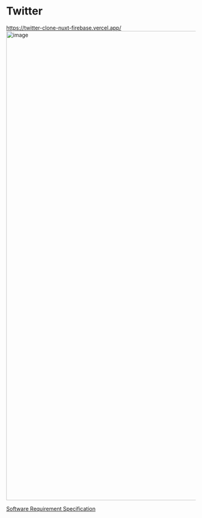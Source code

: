 # Twitter

https://twitter-clone-nuxt-firebase.vercel.app/
<img width="1245" alt="image" src="https://user-images.githubusercontent.com/73897941/224555421-8e1c59b7-0985-428b-a1e1-f8f04c3d24f3.png">

[Software Requirement Specification](https://github.com/Nilusche/Twitter-clone-nuxt-firebase/blob/master/Twitter_clone_Software_Requirements_Specification_%20(1).pdf)
